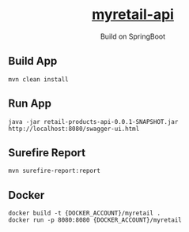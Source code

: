 
<h1 align="center">
  <a href="#">
    myretail-api
  </a>
</h1>

<p align="center">
  Build on SpringBoot
</p>

## Build App

```
mvn clean install
```

## Run App

```
java -jar retail-products-api-0.0.1-SNAPSHOT.jar
http://localhost:8080/swagger-ui.html
```

## Surefire Report

```
mvn surefire-report:report
```

## Docker

```
docker build -t {DOCKER_ACCOUNT}/myretail .
docker run -p 8080:8080 {DOCKER_ACCOUNT}/myretail
```
